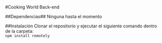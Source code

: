 #Cooking World Back-end

##Dependencias##
Ninguna hasta el momento

##Instalación
Clonar el repositorio y ejecutar el siguiente comando dentro de la carpeta: <br>
`npm install remotely`
